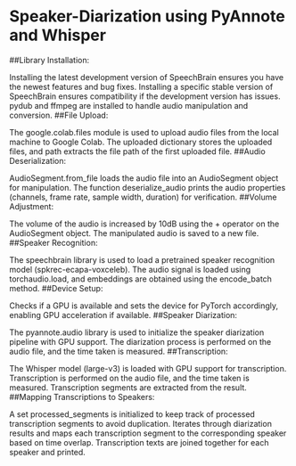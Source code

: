 # Speaker-Diarization using PyAnnote and Whisper
##Library Installation:

Installing the latest development version of SpeechBrain ensures you have the newest features and bug fixes.
Installing a specific stable version of SpeechBrain ensures compatibility if the development version has issues.
pydub and ffmpeg are installed to handle audio manipulation and conversion.
##File Upload:

The google.colab.files module is used to upload audio files from the local machine to Google Colab.
The uploaded dictionary stores the uploaded files, and path extracts the file path of the first uploaded file.
##Audio Deserialization:

AudioSegment.from_file loads the audio file into an AudioSegment object for manipulation.
The function deserialize_audio prints the audio properties (channels, frame rate, sample width, duration) for verification.
##Volume Adjustment:

The volume of the audio is increased by 10dB using the + operator on the AudioSegment object.
The manipulated audio is saved to a new file.
##Speaker Recognition:

The speechbrain library is used to load a pretrained speaker recognition model (spkrec-ecapa-voxceleb).
The audio signal is loaded using torchaudio.load, and embeddings are obtained using the encode_batch method.
##Device Setup:

Checks if a GPU is available and sets the device for PyTorch accordingly, enabling GPU acceleration if available.
##Speaker Diarization:

The pyannote.audio library is used to initialize the speaker diarization pipeline with GPU support.
The diarization process is performed on the audio file, and the time taken is measured.
##Transcription:

The Whisper model (large-v3) is loaded with GPU support for transcription.
Transcription is performed on the audio file, and the time taken is measured.
Transcription segments are extracted from the result.
##Mapping Transcriptions to Speakers:

A set processed_segments is initialized to keep track of processed transcription segments to avoid duplication.
Iterates through diarization results and maps each transcription segment to the corresponding speaker based on time overlap.
Transcription texts are joined together for each speaker and printed.
